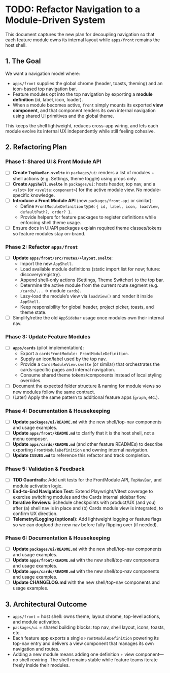 # TODO: Refactor Navigation to a Module-Driven System

This document captures the new plan for decoupling navigation so that each feature module owns its internal layout while `apps/front` remains the host shell.

## 1. The Goal

We want a navigation model where:

-   `apps/front` supplies the global chrome (header, toasts, theming) and an icon-based top navigation bar.
-   Feature modules opt into the top navigation by exporting a **module definition** (id, label, icon, loader).
-   When a module becomes active, `front` simply mounts its exported **view component**, and that component renders its own internal navigation using shared UI primitives and the global theme.

This keeps the shell lightweight, reduces cross-app wiring, and lets each module evolve its internal UX independently while still feeling cohesive.

## 2. Refactoring Plan

### Phase 1: Shared UI & Front Module API

-   [ ] **Create `TopNavBar.svelte`** in `packages/ui`: renders a list of modules + shell actions (e.g. Settings, theme toggle) using props only.
-   [ ] **Create `AppShell.svelte`** in `packages/ui`: hosts header, top nav, and a `<slot>` (or `<svelte:component>`) for the active module view. No module-specific knowledge.
-   [ ] **Introduce a Front Module API** (new `packages/front-api` or similar):
    -   Define `FrontModuleDefinition` type: `{ id, label, icon, loadView, defaultPath?, order? }`.
    -   Provide helpers for feature packages to register definitions while enforcing shell theme usage.
-   [ ] Ensure docs in UI/API packages explain required theme classes/tokens so feature modules stay on-brand.

### Phase 2: Refactor `apps/front`

-   [ ] **Update `apps/front/src/routes/+layout.svelte`**:
    -   Import the new `AppShell`.
    -   Load available module definitions (static import list for now; future: discovery/registry).
    -   Append shell-only actions (Settings, Theme Switcher) to the top bar.
    -   Determine the active module from the current route segment (e.g. `/cards/...` -> module `cards`).
    -   Lazy-load the module’s view via `loadView()` and render it inside `AppShell`.
    -   Keep responsibility for global header, project picker, toasts, and theme state.
-   [ ] Simplify/retire the old `AppSidebar` usage once modules own their internal nav.

### Phase 3: Update Feature Modules

-   [ ] **`apps/cards`** (pilot implementation):
    -   Export a `cardsFrontModule: FrontModuleDefinition`.
    -   Supply an icon/label used by the top nav.
    -   Provide a `CardsModuleView.svelte` (or similar) that orchestrates the cards-specific pages and internal navigation.
    -   Consume shared theme tokens/components instead of local styling overrides.
-   [ ] Document the expected folder structure & naming for module views so new modules follow the same contract.
-   [ ] (Later) Apply the same pattern to additional feature apps (`graph`, etc.).

### Phase 4: Documentation & Housekeeping

-   [ ] **Update `packages/ui/README.md`** with the new shell/top-nav components and usage examples.
-   [ ] **Update `apps/front/README.md`** to clarify that it is the host shell, not a menu composer.
-   [ ] **Update `apps/cards/README.md`** (and other feature READMEs) to describe exporting `FrontModuleDefinition` and owning internal navigation.
-   [ ] **Update `ISSUES.md`** to reference this refactor and track completion.

### Phase 5: Validation & Feedback

-   [ ] **TDD Guardrails**: Add unit tests for the FrontModule API, `TopNavBar`, and module activation logic.
-   [ ] **End-to-End Navigation Test**: Extend Playwright/Vitest coverage to exercise switching modules and the Cards internal sidebar flow.
-   [ ] **Iterative Reviews**: Schedule checkpoints with product/UX (and you) after (a) shell nav is in place and (b) Cards module view is integrated, to confirm UX direction.
-   [ ] **Telemetry/Logging (optional)**: Add lightweight logging or feature flags so we can dogfood the new nav before fully flipping over (if needed).

### Phase 6: Documentation & Housekeeping

-   [ ] **Update `packages/ui/README.md`** with the new shell/top-nav components and usage examples.
-   [ ] **Update `apps/front/README.md`** with the new shell/top-nav components and usage examples.
-   [ ] **Update `apps/cards/README.md`** with the new shell/top-nav components and usage examples.
-   [ ] **Update CHANGELOG.md** with the new shell/top-nav components and usage examples.
## 3. Architectural Outcome

-   `apps/front` = host shell: owns theme, layout chrome, top-level actions, and module activation.
-   `packages/ui` = shared building blocks: top nav, shell layout, icons, toasts, etc.
-   Each feature app exports a single `FrontModuleDefinition` powering its top-nav entry and delivers a view component that manages its own navigation and routes.
-   Adding a new module means adding one definition + view component—no shell rewiring. The shell remains stable while feature teams iterate freely inside their modules.
